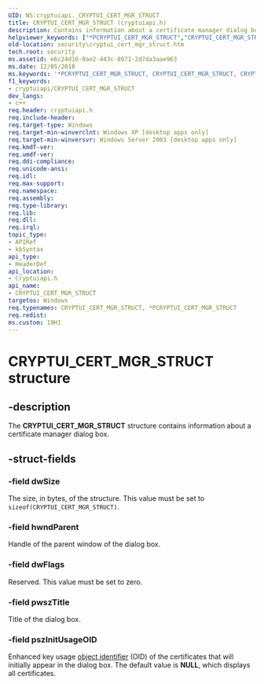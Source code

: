 ```yaml
---
UID: NS:cryptuiapi._CRYPTUI_CERT_MGR_STRUCT
title: CRYPTUI_CERT_MGR_STRUCT (cryptuiapi.h)
description: Contains information about a certificate manager dialog box.
helpviewer_keywords: ["*PCRYPTUI_CERT_MGR_STRUCT","CRYPTUI_CERT_MGR_STRUCT","CRYPTUI_CERT_MGR_STRUCT structure [Security]","PCRYPTUI_CERT_MGR_STRUCT","PCRYPTUI_CERT_MGR_STRUCT structure pointer [Security]","cryptuiapi/CRYPTUI_CERT_MGR_STRUCT","cryptuiapi/PCRYPTUI_CERT_MGR_STRUCT","security.cryptui_cert_mgr_struct"]
old-location: security\cryptui_cert_mgr_struct.htm
tech.root: security
ms.assetid: e6c24d16-0ae2-443c-8971-2d7da3aae963
ms.date: 12/05/2018
ms.keywords: '*PCRYPTUI_CERT_MGR_STRUCT, CRYPTUI_CERT_MGR_STRUCT, CRYPTUI_CERT_MGR_STRUCT structure [Security], PCRYPTUI_CERT_MGR_STRUCT, PCRYPTUI_CERT_MGR_STRUCT structure pointer [Security], cryptuiapi/CRYPTUI_CERT_MGR_STRUCT, cryptuiapi/PCRYPTUI_CERT_MGR_STRUCT, security.cryptui_cert_mgr_struct'
f1_keywords:
- cryptuiapi/CRYPTUI_CERT_MGR_STRUCT
dev_langs:
- c++
req.header: cryptuiapi.h
req.include-header: 
req.target-type: Windows
req.target-min-winverclnt: Windows XP [desktop apps only]
req.target-min-winversvr: Windows Server 2003 [desktop apps only]
req.kmdf-ver: 
req.umdf-ver: 
req.ddi-compliance: 
req.unicode-ansi: 
req.idl: 
req.max-support: 
req.namespace: 
req.assembly: 
req.type-library: 
req.lib: 
req.dll: 
req.irql: 
topic_type:
- APIRef
- kbSyntax
api_type:
- HeaderDef
api_location:
- Cryptuiapi.h
api_name:
- CRYPTUI_CERT_MGR_STRUCT
targetos: Windows
req.typenames: CRYPTUI_CERT_MGR_STRUCT, *PCRYPTUI_CERT_MGR_STRUCT
req.redist: 
ms.custom: 19H1
---
```


# CRYPTUI_CERT_MGR_STRUCT structure


## -description


The <b>CRYPTUI_CERT_MGR_STRUCT</b> structure contains information about a certificate manager dialog box.


## -struct-fields




### -field dwSize

The size, in bytes, of the structure. This value must be set to <code>sizeof(CRYPTUI_CERT_MGR_STRUCT)</code>.


### -field hwndParent

Handle of the parent window of the dialog box.


### -field dwFlags

Reserved. This value must be set to zero.


### -field pwszTitle

Title of the dialog box.


### -field pszInitUsageOID

Enhanced key usage <a href="https://docs.microsoft.com/windows/desktop/SecGloss/o-gly">object identifier</a> (OID) of the certificates that will initially appear in the dialog box. The default value is <b>NULL</b>, which displays all certificates.

